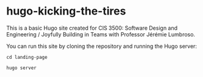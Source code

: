 # hugo-kicking-the-tires

This is a basic Hugo site created for CIS 3500: Software Design and Engineering / Joyfully Building in Teams with Professor Jérémie Lumbroso.

You can run this site by cloning the repository and running the Hugo server:

```cd landing-page```

```hugo server```
